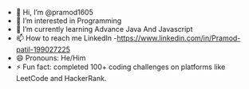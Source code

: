- 👋 Hi, I’m @pramod1605
- 👀 I’m interested in Programming
- 🌱 I’m currently learning Advance Java And Javascript
- 📫 How to reach me LinkedIn -https://www.linkedin.com/in/Pramod-patil-199027225
- 😄 Pronouns: He/Him
- ⚡ Fun fact: completed 100+ coding challenges on platforms like LeetCode and HackerRank.

<!---
pramod1605/pramod1605 is a ✨ special ✨ repository because its `README.md` (this file) appears on your GitHub profile.
You can click the Preview link to take a look at your changes.
--->
